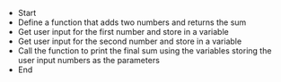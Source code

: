 * Start
* Define a function that adds two numbers and returns the sum
* Get user input for the first number and store in a variable
* Get user input for the second number and store in a variable
* Call the function to print the final sum using the variables storing the user input numbers as the parameters
* End